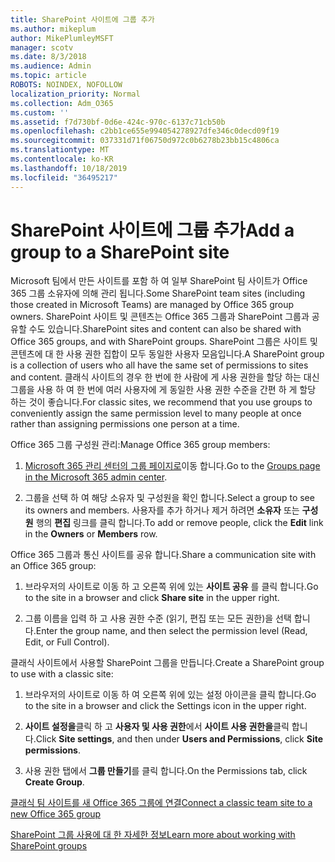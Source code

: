 ```yaml
---
title: SharePoint 사이트에 그룹 추가
ms.author: mikeplum
author: MikePlumleyMSFT
manager: scotv
ms.date: 8/3/2018
ms.audience: Admin
ms.topic: article
ROBOTS: NOINDEX, NOFOLLOW
localization_priority: Normal
ms.collection: Adm_O365
ms.custom: ''
ms.assetid: f7d730bf-0d6e-424c-970c-6137c71cb50b
ms.openlocfilehash: c2bb1ce655e994054278927dfe346c0decd09f19
ms.sourcegitcommit: 037331d71f06750d972c0b6278b23bb15c4806ca
ms.translationtype: MT
ms.contentlocale: ko-KR
ms.lasthandoff: 10/18/2019
ms.locfileid: "36495217"
---
```

# <a name="add-a-group-to-a-sharepoint-site"></a><span data-ttu-id="ef233-102">SharePoint 사이트에 그룹 추가</span><span class="sxs-lookup"><span data-stu-id="ef233-102">Add a group to a SharePoint site</span></span>

<span data-ttu-id="ef233-103">Microsoft 팀에서 만든 사이트를 포함 하 여 일부 SharePoint 팀 사이트가 Office 365 그룹 소유자에 의해 관리 됩니다.</span><span class="sxs-lookup"><span data-stu-id="ef233-103">Some SharePoint team sites (including those created in Microsoft Teams) are managed by Office 365 group owners.</span></span> <span data-ttu-id="ef233-104">SharePoint 사이트 및 콘텐츠는 Office 365 그룹과 SharePoint 그룹과 공유할 수도 있습니다.</span><span class="sxs-lookup"><span data-stu-id="ef233-104">SharePoint sites and content can also be shared with Office 365 groups, and with SharePoint groups.</span></span> <span data-ttu-id="ef233-105">SharePoint 그룹은 사이트 및 콘텐츠에 대 한 사용 권한 집합이 모두 동일한 사용자 모음입니다.</span><span class="sxs-lookup"><span data-stu-id="ef233-105">A SharePoint group is a collection of users who all have the same set of permissions to sites and content.</span></span> <span data-ttu-id="ef233-106">클래식 사이트의 경우 한 번에 한 사람에 게 사용 권한을 할당 하는 대신 그룹을 사용 하 여 한 번에 여러 사용자에 게 동일한 사용 권한 수준을 간편 하 게 할당 하는 것이 좋습니다.</span><span class="sxs-lookup"><span data-stu-id="ef233-106">For classic sites, we recommend that you use groups to conveniently assign the same permission level to many people at once rather than assigning permissions one person at a time.</span></span>
  
<span data-ttu-id="ef233-107">Office 365 그룹 구성원 관리:</span><span class="sxs-lookup"><span data-stu-id="ef233-107">Manage Office 365 group members:</span></span>
  
1. <span data-ttu-id="ef233-108">[Microsoft 365 관리 센터의 그룹 페이지로](https://portal.office.com/adminportal/home#/groups)이동 합니다.</span><span class="sxs-lookup"><span data-stu-id="ef233-108">Go to the [Groups page in the Microsoft 365 admin center](https://portal.office.com/adminportal/home#/groups).</span></span>
    
2. <span data-ttu-id="ef233-109">그룹을 선택 하 여 해당 소유자 및 구성원을 확인 합니다.</span><span class="sxs-lookup"><span data-stu-id="ef233-109">Select a group to see its owners and members.</span></span> <span data-ttu-id="ef233-110">사용자를 추가 하거나 제거 하려면 **소유자** 또는 **구성원** 행의 **편집** 링크를 클릭 합니다.</span><span class="sxs-lookup"><span data-stu-id="ef233-110">To add or remove people, click the **Edit** link in the **Owners** or **Members** row.</span></span> 
    
<span data-ttu-id="ef233-111">Office 365 그룹과 통신 사이트를 공유 합니다.</span><span class="sxs-lookup"><span data-stu-id="ef233-111">Share a communication site with an Office 365 group:</span></span>
  
1. <span data-ttu-id="ef233-112">브라우저의 사이트로 이동 하 고 오른쪽 위에 있는 **사이트 공유** 를 클릭 합니다.</span><span class="sxs-lookup"><span data-stu-id="ef233-112">Go to the site in a browser and click **Share site** in the upper right.</span></span> 
    
2. <span data-ttu-id="ef233-113">그룹 이름을 입력 하 고 사용 권한 수준 (읽기, 편집 또는 모든 권한)을 선택 합니다.</span><span class="sxs-lookup"><span data-stu-id="ef233-113">Enter the group name, and then select the permission level (Read, Edit, or Full Control).</span></span>
    
<span data-ttu-id="ef233-114">클래식 사이트에서 사용할 SharePoint 그룹을 만듭니다.</span><span class="sxs-lookup"><span data-stu-id="ef233-114">Create a SharePoint group to use with a classic site:</span></span>
  
1. <span data-ttu-id="ef233-115">브라우저의 사이트로 이동 하 여 오른쪽 위에 있는 설정 아이콘을 클릭 합니다.</span><span class="sxs-lookup"><span data-stu-id="ef233-115">Go to the site in a browser and click the Settings icon in the upper right.</span></span>
    
2. <span data-ttu-id="ef233-116">**사이트 설정을**클릭 하 고 **사용자 및 사용 권한**에서 **사이트 사용 권한을**클릭 합니다.</span><span class="sxs-lookup"><span data-stu-id="ef233-116">Click **Site settings**, and then under **Users and Permissions**, click **Site permissions**.</span></span>
    
3. <span data-ttu-id="ef233-117">사용 권한 탭에서 **그룹 만들기**를 클릭 합니다.</span><span class="sxs-lookup"><span data-stu-id="ef233-117">On the Permissions tab, click **Create Group**.</span></span>
    
[<span data-ttu-id="ef233-118">클래식 팀 사이트를 새 Office 365 그룹에 연결</span><span class="sxs-lookup"><span data-stu-id="ef233-118">Connect a classic team site to a new Office 365 group</span></span>](https://go.microsoft.com/fwlink/?linkid=2008654)
  
[<span data-ttu-id="ef233-119">SharePoint 그룹 사용에 대 한 자세한 정보</span><span class="sxs-lookup"><span data-stu-id="ef233-119">Learn more about working with SharePoint groups</span></span>](https://go.microsoft.com/fwlink/?linkid=874658)
  

